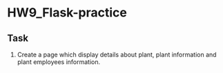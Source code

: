# HW9_Flask-practice

## Task 

1. Create a page which display details about plant, plant information and plant employees information.
